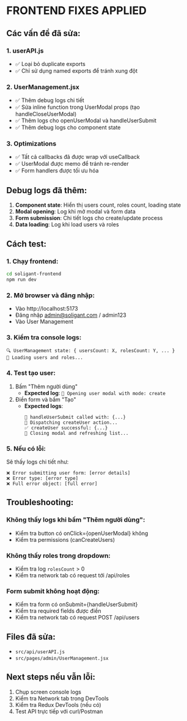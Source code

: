 # FRONTEND FIXES APPLIED

## Các vấn đề đã sửa:

### 1. userAPI.js

- ✅ Loại bỏ duplicate exports
- ✅ Chỉ sử dụng named exports để tránh xung đột

### 2. UserManagement.jsx

- ✅ Thêm debug logs chi tiết
- ✅ Sửa inline function trong UserModal props (tạo handleCloseUserModal)
- ✅ Thêm logs cho openUserModal và handleUserSubmit
- ✅ Thêm debug logs cho component state

### 3. Optimizations

- ✅ Tất cả callbacks đã được wrap với useCallback
- ✅ UserModal được memo để tránh re-render
- ✅ Form handlers được tối ưu hóa

## Debug logs đã thêm:

1. **Component state**: Hiển thị users count, roles count, loading state
2. **Modal opening**: Log khi mở modal và form data
3. **Form submission**: Chi tiết logs cho create/update process
4. **Data loading**: Log khi load users và roles

## Cách test:

### 1. Chạy frontend:

```bash
cd soligant-frontend
npm run dev
```

### 2. Mở browser và đăng nhập:

- Vào http://localhost:5173
- Đăng nhập admin@soligant.com / admin123
- Vào User Management

### 3. Kiểm tra console logs:

```
🔍 UserManagement state: { usersCount: X, rolesCount: Y, ... }
🔄 Loading users and roles...
```

### 4. Test tạo user:

1. Bấm "Thêm người dùng"
   - **Expected log**: `🔄 Opening user modal with mode: create`
2. Điền form và bấm "Tạo"
   - **Expected logs**:
     ```
     🚀 handleUserSubmit called with: {...}
     📝 Dispatching createUser action...
     ✅ createUser successful: {...}
     🎉 Closing modal and refreshing list...
     ```

### 5. Nếu có lỗi:

Sẽ thấy logs chi tiết như:

```
❌ Error submitting user form: [error details]
❌ Error type: [error type]
❌ Full error object: [full error]
```

## Troubleshooting:

### Không thấy logs khi bấm "Thêm người dùng":

- Kiểm tra button có onClick={openUserModal} không
- Kiểm tra permissions (canCreateUsers)

### Không thấy roles trong dropdown:

- Kiểm tra log `rolesCount` > 0
- Kiểm tra network tab có request tới /api/roles

### Form submit không hoạt động:

- Kiểm tra form có onSubmit={handleUserSubmit}
- Kiểm tra required fields được điền
- Kiểm tra network tab có request POST /api/users

## Files đã sửa:

- `src/api/userAPI.js`
- `src/pages/admin/UserManagement.jsx`

## Next steps nếu vẫn lỗi:

1. Chụp screen console logs
2. Kiểm tra Network tab trong DevTools
3. Kiểm tra Redux DevTools (nếu có)
4. Test API trực tiếp với curl/Postman
